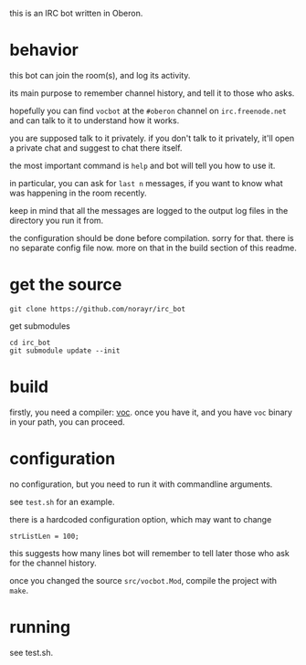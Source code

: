 this is an IRC bot written in Oberon.

behavior
========
this bot can join the room(s), and log its activity.

its main purpose to remember channel history, and tell it to those who asks.

hopefully you can find `vocbot` at the `#oberon` channel on `irc.freenode.net` and can talk to it to understand how it works.

you are supposed talk to it privately.
if you don't talk to it privately, it'll open a private chat and suggest to chat there itself.

the most important command is `help` and bot will tell you how to use it.

in particular, you can ask for `last n` messages, if you want to know what was happening in the room recently.

keep in mind that all the messages are logged to the output log files in the directory you run it from.

the configuration should be done before compilation. sorry for that.
there is no separate config file now. more on that in the build section of this readme.

get the source
==============

```
git clone https://github.com/norayr/irc_bot
```
get submodules
```
cd irc_bot
git submodule update --init
```

build
=====

firstly, you need a compiler: [voc](https://github.com/vishaps/voc).
once you have it, and you have `voc` binary in your path, you can proceed.

configuration
============

no configuration, but you need to run it with commandline arguments.

see `test.sh` for an example.

there is a hardcoded configuration option, which may want to change

`strListLen = 100;`

this suggests how many lines bot will remember to tell later those who ask for the channel history.

once you changed the source `src/vocbot.Mod`, compile the project with `make`.

running
=======

see test.sh.
